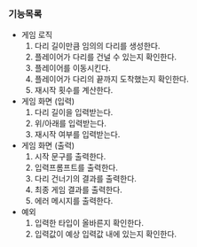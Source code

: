 ### 기능목록

- 게임 로직
    1. 다리 길이만큼 임의의 다리를 생성한다.
    2. 플레이어가 다리를 건널 수 있는지 확인한다.
    3. 플레이어를 이동시킨다.
    4. 플레이어가 다리의 끝까지 도착했는지 확인한다.
    5. 재시작 횟수를 계산한다.
- 게임 화면 (입력)
    1. 다리 길이을 입력받는다.
    2. 위/아래를 입력받는다.
    3. 재시작 여부를 입력받는다.
- 게임 화면 (출력)
    1. 시작 문구를 출력한다.
    2. 입력프롬프트를 출력한다.
    3. 다리 건너기의 결과를 출력한다.
    4. 최종 게임 결과를 출력한다.
    5. 에러 메시지를 출력한다.
- 예외
    1. 입력한 타입이 올바른지 확인한다.
    2. 입력값이 예상 입력값 내에 있는지 확인한다. 